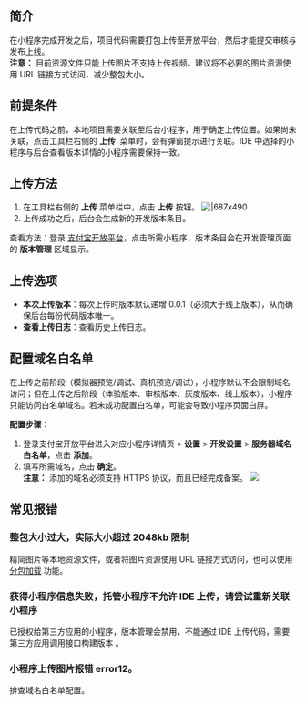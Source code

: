 ## 简介

在小程序完成开发之后，项目代码需要打包上传至开放平台，然后才能提交审核与发布上线。<br/> **注意：** 目前资源文件只能上传图片不支持上传视频。建议将不必要的图片资源使用 URL 链接方式访问，减少整包大小。

## 前提条件

在上传代码之前，本地项目需要关联至后台小程序，用于确定上传位置。如果尚未关联，点击工具栏右侧的 **上传**  菜单时，会有弹窗提示进行关联。IDE 中选择的小程序与后台查看版本详情的小程序需要保持一致。

## 上传方法

1. 在工具栏右侧的 **上传** 菜单栏中，点击 **上传** 按钮。 ![|687x490](https://cdn.nlark.com/yuque/0/2022/png/179989/1648176936634-23bef89e-a71a-4771-9c1d-d823858de5b3.png)
1. 上传成功之后，后台会生成新的开发版本条目。

查看方法：登录 [支付宝开放平台](https://open.alipay.com/develop/manage)，点击所需小程序，版本条目会在开发管理页面的 **版本管理** 区域显示。

## 上传选项

- **本次上传版本**：每次上传时版本默认递增 0.0.1（必须大于线上版本），从而确保后台每份代码版本唯一。
- **查看上传日志**：查看历史上传日志。

## 配置域名白名单

在上传之前阶段（模拟器预览/调试、真机预览/调试），小程序默认不会限制域名访问；但在上传之后阶段（体验版本、审核版本、灰度版本、线上版本），小程序只能访问白名单域名。若未成功配置白名单，可能会导致小程序页面白屏。

**配置步骤：**

1. 登录支付宝开放平台进入对应小程序详情页 > **设置** > **开发设置** > **服务器域名白名单**，点击 **添加**。
1. 填写所需域名，点击 **确定**。<br/> **注意：** 添加的域名必须支持 HTTPS 协议，而且已经完成备案。 ![](https://cdn.nlark.com/yuque/0/2022/png/179989/1661408222190-a29be087-08a8-4faa-9179-f6625e00024c.png)

## 常见报错

### 整包大小过大，实际大小超过 2048kb 限制

精简图片等本地资源文件，或者将图片资源使用 URL 链接方式访问，也可以使用 [分包加载](https://opendocs.alipay.com/mini/framework/subpackages) 功能。

### 获得小程序信息失败，托管小程序不允许 IDE 上传，请尝试重新关联小程序

已授权给第三方应用的小程序，版本管理会禁用，不能通过 IDE 上传代码，需要第三方应用调用接口构建版本 。

### 小程序上传图片报错 error12。

排查域名白名单配置。
